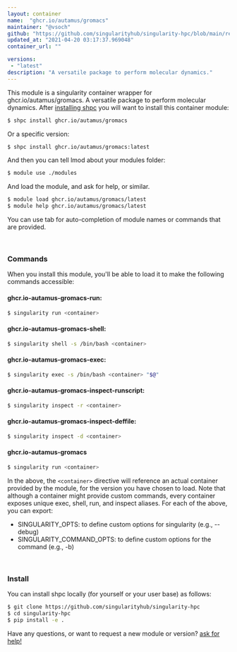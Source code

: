 ```yaml
---
layout: container
name:  "ghcr.io/autamus/gromacs"
maintainer: "@vsoch"
github: "https://github.com/singularityhub/singularity-hpc/blob/main/registry/ghcr.io/autamus/gromacs/container.yaml"
updated_at: "2021-04-20 03:17:37.969048"
container_url: ""

versions:
 - "latest"
description: "A versatile package to perform molecular dynamics."
---
```


This module is a singularity container wrapper for ghcr.io/autamus/gromacs.
A versatile package to perform molecular dynamics.
After [installing shpc](#install) you will want to install this container module:

```bash
$ shpc install ghcr.io/autamus/gromacs
```

Or a specific version:

```bash
$ shpc install ghcr.io/autamus/gromacs:latest
```

And then you can tell lmod about your modules folder:

```bash
$ module use ./modules
```

And load the module, and ask for help, or similar.

```bash
$ module load ghcr.io/autamus/gromacs/latest
$ module help ghcr.io/autamus/gromacs/latest
```

You can use tab for auto-completion of module names or commands that are provided.

<br>

### Commands

When you install this module, you'll be able to load it to make the following commands accessible:

#### ghcr.io-autamus-gromacs-run:

```bash
$ singularity run <container>
```

#### ghcr.io-autamus-gromacs-shell:

```bash
$ singularity shell -s /bin/bash <container>
```

#### ghcr.io-autamus-gromacs-exec:

```bash
$ singularity exec -s /bin/bash <container> "$@"
```

#### ghcr.io-autamus-gromacs-inspect-runscript:

```bash
$ singularity inspect -r <container>
```

#### ghcr.io-autamus-gromacs-inspect-deffile:

```bash
$ singularity inspect -d <container>
```



#### ghcr.io-autamus-gromacs

```bash
$ singularity run <container>
```


In the above, the `<container>` directive will reference an actual container provided
by the module, for the version you have chosen to load. Note that although a container
might provide custom commands, every container exposes unique exec, shell, run, and
inspect aliases. For each of the above, you can export:

 - SINGULARITY_OPTS: to define custom options for singularity (e.g., --debug)
 - SINGULARITY_COMMAND_OPTS: to define custom options for the command (e.g., -b)

<br>
  
### Install

You can install shpc locally (for yourself or your user base) as follows:

```bash
$ git clone https://github.com/singularityhub/singularity-hpc
$ cd singularity-hpc
$ pip install -e .
```

Have any questions, or want to request a new module or version? [ask for help!](https://github.com/singularityhub/singularity-hpc/issues)